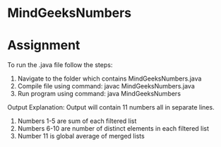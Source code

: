 # MindGeeksNumbers

# Assignment 
To run the .java file follow the steps:
1) Navigate to the folder which contains MindGeeksNumbers.java
2) Compile file using command:     javac MindGeeksNumbers.java
3) Run program using command:      java MindGeeksNumbers

Output Explanation: Output will contain 11 numbers all in separate lines.
1) Numbers 1-5 are  sum of each filtered list
2) Numbers 6-10 are number of distinct elements in each filtered list
3) Number 11 is global average of merged lists
